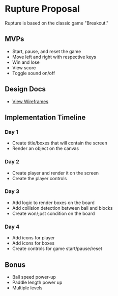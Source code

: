 # Rupture Proposal
Rupture is based on the classic game "Breakout."

## MVPs
  * Start, pause, and reset the game
  * Move left and right with respective keys
  * Win and lose
  * View score
  * Toggle sound on/off

## Design Docs
  * [View Wireframes](https://github.com/adelrio1/rupture/tree/master/docs/Wireframes)

## Implementation Timeline
### Day 1
  * Create title/boxes that will contain the screen
  * Render an object on the canvas

### Day 2
  * Create player and render it on the screen
  * Create the player controls

### Day 3
  * Add logic to render boxes on the board
  * Add collision detection between ball and blocks
  * Create won/;pst condition on the board

### Day 4
  * Add icons for player
  * Add icons for boxes
  * Create controls for game start/pause/reset

## Bonus
  * Ball speed power-up
  * Paddle length power up
  * Multiple levels
